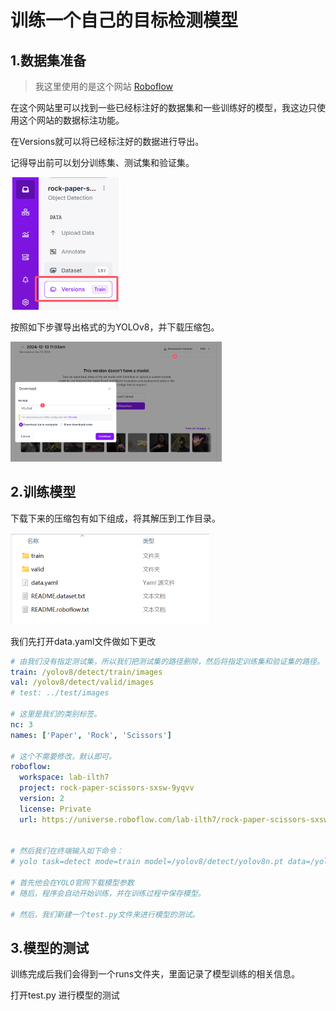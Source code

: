 # 训练一个自己的目标检测模型

## 1.数据集准备

> 我这里使用的是这个网站 <a href="https://app.roboflow.com/" title="roboflow">Roboflow</a>

在这个网站里可以找到一些已经标注好的数据集和一些训练好的模型，我这边只使用这个网站的数据标注功能。

在Versions就可以将已经标注好的数据进行导出。

记得导出前可以划分训练集、测试集和验证集。

<img src="https://raw.githubusercontent.com/Caibospoem/IMAGE/main/2024/12/image-20241224145119181.png" alt="image-20241224145119181" style="zoom: 50%;" />

按照如下步骤导出格式的为YOLOv8，并下载压缩包。

<img src="https://raw.githubusercontent.com/Caibospoem/IMAGE/main/2024/12/image-20241224145241379.png" alt="image-20241224145241379" style="zoom: 33%;" />

## 2.训练模型

下载下来的压缩包有如下组成，将其解压到工作目录。

<img src="https://raw.githubusercontent.com/Caibospoem/IMAGE/main/2024/12/image-20241224145629226.png" alt="image-20241224145629226" style="zoom:50%;" />

我们先打开data.yaml文件做如下更改

```yaml
# 由我们没有指定测试集，所以我们把测试集的路径删除，然后将指定训练集和验证集的路径。
train: /yolov8/detect/train/images
val: /yolov8/detect/valid/images
# test: ../test/images

# 这里是我们的类别标签。
nc: 3
names: ['Paper', 'Rock', 'Scissors']

# 这个不需要修改，默认即可。
roboflow:
  workspace: lab-ilth7
  project: rock-paper-scissors-sxsw-9yqvv
  version: 2
  license: Private
  url: https://universe.roboflow.com/lab-ilth7/rock-paper-scissors-sxsw-9yqvv/dataset/2


# 然后我们在终端输入如下命令：
# yolo task=detect mode=train model=/yolov8/detect/yolov8n.pt data=/yolov8/detect/data.yaml epochs=20 workers=0 imgsz=640

# 首先他会在YOLO官网下载模型参数
# 随后，程序会自动开始训练，并在训练过程中保存模型。

# 然后，我们新建一个test.py文件来进行模型的测试。
```

## 3.模型的测试

训练完成后我们会得到一个runs文件夹，里面记录了模型训练的相关信息。

打开test.py 进行模型的测试